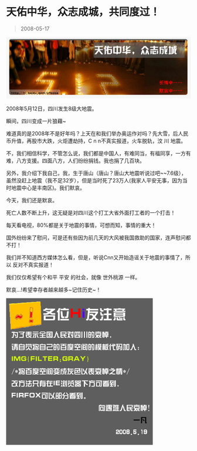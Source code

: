 # 天佑中华，众志成城，共同度过！ 

> 2008-05-17

<div class="pcs-article-content_ptkaiapt4bxy_baiduscarticle" id="detailArticleContent_ptkaiapt4bxy_baiduscarticle">
 <p>
  <img class="blogimg" small="0" src="images/366cab2bc8763288c4865a239c4f79f8.jpg"/>
 </p>
 <p>
  2008年5月12日，四川发生8级大地震。
 </p>
 <p>
  瞬间，四川变成一片狼藉~
 </p>
 <p>
  难道真的是2008年不是好年吗？上天在和我们举办奥运作对吗？先大雪，后人民币升值，再股市大跌，火炬遭劫持，C n n不真实报道，火车脱轨，汶 川 地震。
 </p>
 <p>
  不，我们相信科学，不管怎么说，我们都是中国人，有难同当，有福同享，一方有难，八方支援。四面八方，人们纷纷捐钱。我也捐了几百块。
 </p>
 <p>
  另外，我介绍下我自己，我，生于唐山（唐山？唐山大地震听说过吧~~7.6级），虽然没赶上地震（我不足32岁），但是当时死了23万人(我家人平安无事，因为当时地震中心是丰南区)。我们默哀。
 </p>
 <p>
  今天，我们还是默哀。
 </p>
 <p>
  死亡人数不断上升，这无疑是对四川这个打工大省外面打工者的一个打击！
 </p>
 <p>
  每天看电视，80%都是关于地震的事情，可想而知，事情的重大！
 </p>
 <p>
  国外纷纷来了慰问，可是还有些因为前几天的大风被我国救助的国家，连声慰问都不打！
 </p>
 <p>
  我们并不知道西方媒体怎么看，但是，听说Cnn又开始造谣关于地震的事情了，所以 反对不真实报道！
 </p>
 <p>
  我们仅仅希望有个和平 平安 的社会，就像 世外桃源 一样。
 </p>
 <p>
  默哀...!希望幸存者越来越多~记住历史~！
 </p>
 <p>
 </p>
 <img class="blogimg" small="0" src="images/9c3dbf998fc5484cb5da2b151d6d7a4d.jpg"/>
</div>


